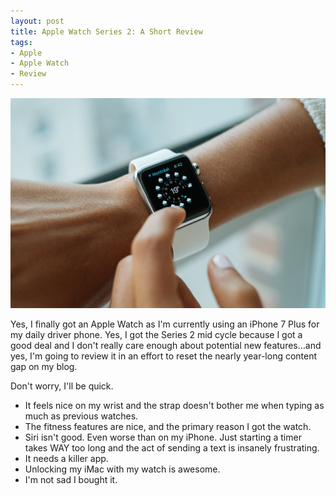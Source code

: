 ```yaml
---
layout: post
title: Apple Watch Series 2: A Short Review
tags:
- Apple
- Apple Watch
- Review
---
```


![Apple Watch](/public/images/apple-watch.jpg)

Yes, I finally got an Apple Watch as I'm currently using an iPhone 7 Plus for my daily driver phone. Yes, I got the Series 2 mid cycle because I got a good deal and I don't really care enough about potential new features...and yes, I'm going to review it in an effort to reset the nearly year-long content gap on my blog.

Don't worry, I'll be quick.

* It feels nice on my wrist and the strap doesn't bother me when typing as much as previous watches.
* The fitness features are nice, and the primary reason I got the watch.
* Siri isn't good. Even worse than on my iPhone. Just starting a timer takes WAY too long and the act of sending a text is insanely frustrating.
* It needs a killer app.
* Unlocking my iMac with my watch is awesome.
* I'm not sad I bought it.